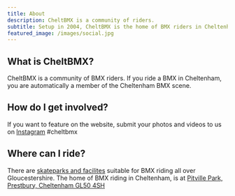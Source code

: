 ```yaml
---
title: About
description: CheltBMX is a community of riders.
subtitle: Setup in 2004, CheltBMX is the home of BMX riders in Cheltenham.
featured_image: /images/social.jpg
---
```


## What is CheltBMX?

CheltBMX is a community of BMX riders. If you ride a BMX in Cheltenham, you are automatically a member of the Cheltenham BMX scene.

## How do I get involved?

If you want to feature on the website, submit your photos and videos to us on [Instagram](https://www.instagram.com/cheltbmx/) #cheltbmx

## Where can I ride?

There are [skateparks and facilites](https://www.skateparks.co.uk/gloucestershire/) suitable for BMX riding all over Gloucestershire. The home of BMX riding in Cheltenham, is at [Pitville Park, Prestbury, Cheltenham GL50 4SH](https://www.cheltenham.gov.uk/info/33/parks_and_open_spaces/350/pittville_park) 

